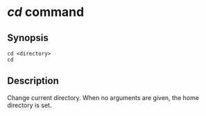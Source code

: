 # *cd* command

## Synopsis
````
cd <directory>
cd
````

## Description
Change current directory. When no arguments are given, the home directory is set.
